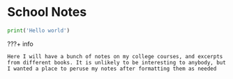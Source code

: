 # School Notes

```py
print('Hello world')
```

???+ info

    Here I will have a bunch of notes on my college courses, and excerpts from different books. It is unlikely to be interesting to anybody, but I wanted a place to peruse my notes after formatting them as needed
